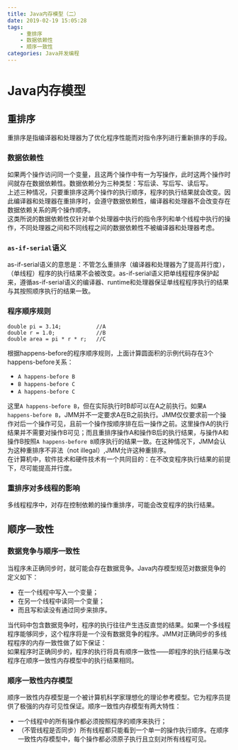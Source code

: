 ```yaml
---
title: Java内存模型（二）
date: 2019-02-19 15:05:28
tags: 
    - 重排序
    - 数据依赖性
    - 顺序一致性
categories: Java并发编程
---
```


# Java内存模型

## 重排序
重排序是指编译器和处理器为了优化程序性能而对指令序列进行重新排序的手段。

### 数据依赖性
如果两个操作访问同一个变量，且这两个操作中有一为写操作，此时这两个操作时间就存在数据依赖性。数据依赖分为三种类型：写后读、写后写、读后写。  
上述三种情况，只要重排序这两个操作的执行顺序，程序的执行结果就会改变。因此编译器和处理器在重排序时，会遵守数据依赖性，编译器和处理器不会改变存在数据依赖关系的两个操作顺序。  
这类所说的数据依赖性仅针对单个处理器中执行的指令序列和单个线程中执行的操作，不同处理器之间和不同线程之间的数据依赖性不被编译器和处理器考虑。
<!-- more --> 
### `as-if-serial`语义
as-if-serial语义的意思是：不管怎么重排序（编译器和处理器为了提高并行度），（单线程）程序的执行结果不会被改变。as-if-serial语义把单线程程序保护起来，遵循as-if-serial语义的编译器、runtime和处理器保证单线程程序执行的结果与其按照顺序执行的结果一致。

### 程序顺序规则
```
double pi = 3.14;           //A
double r = 1.0;             //B
double area = pi * r * r;   //C
```
根据happens-before的程序顺序规则，上面计算圆面积的示例代码存在3个happens-before关系：  

- `A happens-before B`
- `B happens-before C`
- `A happens-before C`

这里`A happens-before B`，但在实际执行时B却可以在A之前执行。如果`A happens-before B`，JMM并不一定要求A在B之前执行。JMM仅仅要求前一个操作对后一个操作可见，且前一个操作按顺序排在后一操作之前。这里操作A的执行结果并不需要对操作B可见；而且重排序操作A和操作B后的执行结果，与操作A和操作B按照`A happens-before B`顺序执行的结果一致。在这种情况下，JMM会认为这种重排序不非法（not illegal）,JMM允许这种重排序。  
在计算机中，软件技术和硬件技术有一个共同目的：在不改变程序执行结果的前提下，尽可能提高并行度。

### 重排序对多线程的影响

多线程程序中，对存在控制依赖的操作重排序，可能会改变程序的执行结果。

## 顺序一致性

### 数据竞争与顺序一致性
当程序未正确同步时，就可能会存在数据竞争。Java内存模型规范对数据竞争的定义如下：  
- 在一个线程中写入一个变量；
- 在另一个线程中读同一个变量；
- 而且写和读没有通过同步来排序。  

当代码中包含数据竞争时，程序的执行往往产生违反直觉的结果。如果一个多线程程序能够同步，这个程序将是一个没有数据竞争的程序。JMM对正确同步的多线程程序的内存一致性做了如下保证：  
如果程序时正确同步的，程序的执行将具有顺序一致性——即程序的执行结果与改程序在顺序一致性内存模型中的执行结果相同。

### 顺序一致性内存模型
顺序一致性内存模型是一个被计算机科学家理想化的理论参考模型。它为程序员提供了极强的内存可见性保证。顺序一致性内存模型有两大特性：  
- 一个线程中的所有操作都必须按照程序的顺序来执行；
- （不管线程是否同步）所有线程都只能看到一个单一的操作执行顺序。在顺序一致性内存模型中，每个操作都必须原子执行且立刻对所有线程可见。